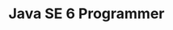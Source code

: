 ---
title: Java SE 6 Programmer
organization: Oracle Certified Professional
start: 2010-04-16
end: 2010-05-16
---